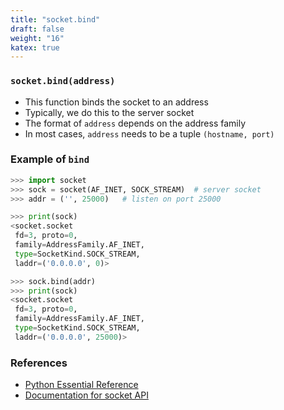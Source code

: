 ```yaml
---
title: "socket.bind"
draft: false
weight: "16"
katex: true
---
```


### `socket.bind(address)`
- This function binds the socket to an address
- Typically, we do this to the server socket
- The format of `address` depends on the address family
- In most cases, `address` needs to be a tuple `(hostname, port)`

### Example of `bind`

```python
>>> import socket
>>> sock = socket(AF_INET, SOCK_STREAM)  # server socket
>>> addr = ('', 25000)   # listen on port 25000

>>> print(sock)
<socket.socket
 fd=3, proto=0,
 family=AddressFamily.AF_INET,
 type=SocketKind.SOCK_STREAM,
 laddr=('0.0.0.0', 0)>

>>> sock.bind(addr)
>>> print(sock)
<socket.socket
 fd=3, proto=0,
 family=AddressFamily.AF_INET,
 type=SocketKind.SOCK_STREAM,
 laddr=('0.0.0.0', 25000)>
```

### References
- [Python Essential Reference](http://index-of.co.uk/Python/Python%20Essential%20Reference,%20Fourth%20Edition.pdf)
- [Documentation for socket API](https://docs.python.org/3/library/socket.html)
